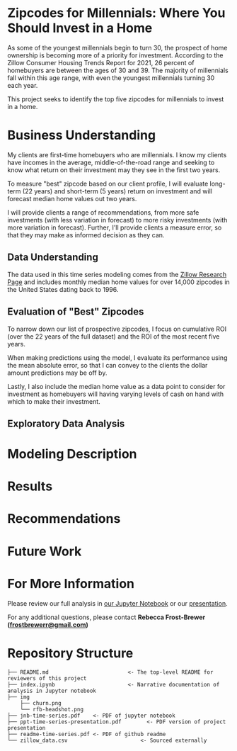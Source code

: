 
# Zipcodes for Millennials: Where You Should Invest in a Home

As some of the youngest millennials begin to turn 30, the prospect of home ownership is becoming more of a priority for investment. According to the Zillow Consumer Housing Trends Report for 2021, 26 percent of homebuyers are between the ages of 30 and 39. The majority of millennials fall within this age range, with even the youngest millennials turning 30 each year.

This project seeks to identify the top five zipcodes for millennials to invest in a home.

# Business Understanding

My clients are first-time homebuyers who are millennials. I know my clients have incomes in the average, middle-of-the-road range and seeking to know what return on their investment may they see in the first two years.

To measure "best" zipcode based on our client profile, I will evaluate long-term (22 years) and short-term (5 years) return on investment and will forecast median home values out two years.

I will provide clients a range of recommendations, from more safe investments (with less variation in forecast) to more risky investments (with more variation in forecast). Further, I'll provide clients a measure error, so that they may make as informed decision as they can.

## Data Understanding

The data used in this time series modeling comes from the [Zillow Research Page](https://www.zillow.com/research/data/) and includes monthly median home values for over 14,000 zipcodes in the United States dating back to 1996.

## Evaluation of "Best" Zipcodes

To narrow down our list of prospective zipcodes, I focus on cumulative ROI (over the 22 years of the full dataset) and the ROI of the most recent five years.

When making predictions using the model, I evaluate its performance using the mean absolute error, so that I can convey to the clients the dollar amount predictions may be off by.

Lastly, I also include the median home value as a data point to consider for investment as homebuyers will having varying levels of cash on hand with which to make their investment.

## Exploratory Data Analysis


# Modeling Description

# Results

# Recommendations

# Future Work

# For More Information

Please review our full analysis in [our Jupyter Notebook](./index.ipynb) or our [presentation](./ppt-time-series-presentation.pdf).

For any additional questions, please contact **Rebecca Frost-Brewer (frostbrewerr@gmail.com)**

# Repository Structure

```
├── README.md                         <- The top-level README for reviewers of this project
├── index.ipynb                       <- Narrative documentation of analysis in Jupyter notebook
├── img
    ├── churn.png
    └── rfb-headshot.png
├── jnb-time-series.pdf    <- PDF of jupyter notebook
├── ppt-time-series-presentation.pdf        <- PDF version of project presentation
├── readme-time-series.pdf <- PDF of github readme
└── zillow_data.csv                       <- Sourced externally
```
